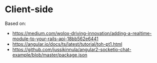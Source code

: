 # Client-side


Based on:
* https://medium.com/wolox-driving-innovation/adding-a-realtime-module-to-your-rails-api-18bb562e6441
* https://angular.io/docs/ts/latest/tutorial/toh-pt1.html
* https://github.com/jussikinnula/angular2-socketio-chat-example/blob/master/package.json